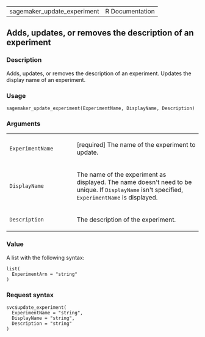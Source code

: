 <table style="width: 100%;">
<tbody>
<tr class="odd">
<td>sagemaker_update_experiment</td>
<td style="text-align: right;">R Documentation</td>
</tr>
</tbody>
</table>

## Adds, updates, or removes the description of an experiment

### Description

Adds, updates, or removes the description of an experiment. Updates the
display name of an experiment.

### Usage

    sagemaker_update_experiment(ExperimentName, DisplayName, Description)

### Arguments

<table>
<colgroup>
<col style="width: 35%" />
<col style="width: 65%" />
</colgroup>
<tbody>
<tr class="odd">
<td><code
id="sagemaker_update_experiment_:_ExperimentName">ExperimentName</code></td>
<td><p>[required] The name of the experiment to update.</p></td>
</tr>
<tr class="even">
<td><code
id="sagemaker_update_experiment_:_DisplayName">DisplayName</code></td>
<td><p>The name of the experiment as displayed. The name doesn't need to
be unique. If <code>DisplayName</code> isn't specified,
<code>ExperimentName</code> is displayed.</p></td>
</tr>
<tr class="odd">
<td><code
id="sagemaker_update_experiment_:_Description">Description</code></td>
<td><p>The description of the experiment.</p></td>
</tr>
</tbody>
</table>

### Value

A list with the following syntax:

    list(
      ExperimentArn = "string"
    )

### Request syntax

    svc$update_experiment(
      ExperimentName = "string",
      DisplayName = "string",
      Description = "string"
    )
